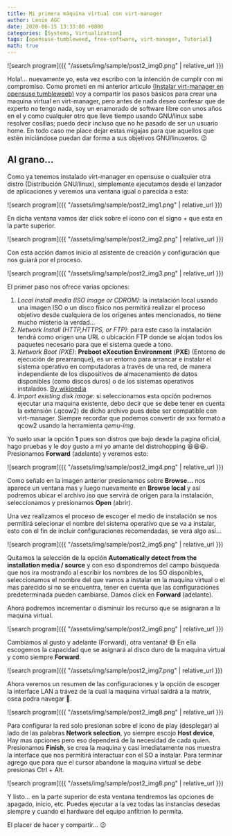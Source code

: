 ```yaml
---
title: Mi primera máquina virtual con virt-manager
author: Lenin AGC
date: 2020-06-15 13:33:00 +0800
categories: [Systems, Virtualization]
tags: [opensuse-tumbleweed, free-software, virt-manager, Tutorial]
math: true
---
```


![search program]({{ "/assets/img/sample/post2_img0.png" | relative_url }})

Hola!… nuevamente yo, esta vez escribo con la intención de cumplir con mi compromiso. Como prometí en mi anterior articulo [(Instalar virt-manager en opensuse tumbleweeb)](https://igunublue.github.io/posts/Instalar-virt-manager-en-Opensuse-Tumbleweed/) voy a compartir los pasos básicos para crear una maquina virtual en virt-manager, pero antes de nada deseo confesar que de experto no tengo nada, soy un enamorado de software libre con unos años en el y como cualquier otro que lleve tiempo usando GNU/linux sabe resolver cosillas; puedo decir incluso que no he pasado de ser un usuario home. En todo caso me place dejar estas migajas para que aquellos que estén iniciándose puedan dar forma a sus objetivos GNU/linuxeros. 😉

## Al grano…

Como ya tenemos instalado virt-manager en opensuse o cualquier otra distro (Distribución GNU/linux), simplemente ejecutamos desde el lanzador de aplicaciones y veremos una ventana igual o parecida a esta:

![search program]({{ "/assets/img/sample/post2_img1.png" | relative_url }})

En dicha ventana vamos dar click sobre el icono con el signo + que esta en la parte superior.

![search program]({{ "/assets/img/sample/post2_img2.png" | relative_url }})

Con esta acción damos inicio al asistente de creación y configuración que nos guiará por el proceso.

![search program]({{ "/assets/img/sample/post2_img3.png" | relative_url }})

El primer paso nos ofrece varias opciones:

1. *Local install media (ISO image or CDROM)*: la instalación local usando una imagen ISO o un disco físico nos permitirá realizar el proceso objetivo desde cualquiera de los orígenes antes mencionados, no tiene mucho misterio la verdad…
2. *Network Install (HTTP,HTTPS, or FTP)*: para este caso la instalación tendrá como origen una URL o ubicación FTP donde se alojan todos los paquetes necesario para que el sistema quede a tono.
3. *Network Boot (PXE)*: **Preboot eXecution Environment** (**PXE**) (Entorno de ejecución de prearranque), es un entorno para arrancar e instalar el sistema operativo en computadoras a través de una red, de manera independiente de los dispositivos de almacenamiento de datos disponibles (como discos duros) o de los sistemas operativos instalados. [By wikipedia](https://es.wikipedia.org/wiki/Preboot_Execution_Environment)
4. *Import existing disk image*: si seleccionamos esta opción podremos ejecutar una maquina existente, debo decir que se debe tener en cuenta la extensión (.qcow2) de dicho archivo pues debe ser compatible con virt-manager. Siempre recordar que podemos convertir de xxx formato a qcow2 usando la herramienta *qemu-img*.

Yo suelo usar la opción **1** pues son distros que bajo desde la pagina oficial, hago pruebas y le doy gusto a mi yo amante del distrohopping 😆😆😆. Presionamos **Forward** (adelante) y veremos esto:

![search program]({{ "/assets/img/sample/post2_img4.png" | relative_url }})

Como señalo en la imagen anterior presionamos sobre **Browse…** nos aparece un ventana mas y luego nuevamente en **Browse local** y así podremos ubicar el archivo.iso que servirá de origen para la instalación, seleccionamos y presionamos **Open** (abrir).

Una vez realizamos el proceso de escoger el medio de instalación se nos permitirá selecionar el nombre del sistema operativo que se va a instalar, esto con el fin de incluir configuraciones recomendadas, se verá algo así…

![search program]({{ "/assets/img/sample/post2_img5.png" | relative_url }})

Quitamos la selección de la opción **Automatically detect from the installation media / source** y con eso dispondremos del campo búsqueda que nos ira mostrando al escribir los nombres de los SO disponibles, seleccionamos el nombre del que vamos a instalar en la maquina virtual o el mas parecido si no se encuentra, tener en cuenta que las configuraciones predeterminada pueden cambiarse. Damos click en **Forward** (adelante).

Ahora podremos incrementar o disminuir los recurso que se asignaran a la maquina virtual.

![search program]({{ "/assets/img/sample/post2_img6.png" | relative_url }})

Cambiamos al gusto y adelante (Forward), otra ventana! 😅 En ella escogemos la capacidad que se asignará al disco duro de la maquina virtual y como siempre **Forward**.

![search program]({{ "/assets/img/sample/post2_img7.png" | relative_url }})

Ahora veremos un resumen de las configuraciones y la opción de escoger la interface LAN a trávez de la cual la maquina virtual saldrá a la matrix, osea podra navegar 🤣.

![search program]({{ "/assets/img/sample/post2_img8.png" | relative_url }})

Para configurar la red solo presionan sobre el icono de play (desplegar) al lado de las palabras **Network selection**, yo siempre escojo **Host device**, Hay mas opciones pero eso dependerá de la necesidad de cada quien. Presionamos **Finish**, se crea la maquina y casi imediatamente nos muestra la interface que nos permitirá interactuar con el SO a instalar. Para terminar agrego que para que el cursor abandone la maquina virtual se debe presionas Ctrl + Alt.

![search program]({{ "/assets/img/sample/post2_img8.png" | relative_url }})

Y listo… en la parte superior de esta ventana tendremos las opciones de apagado, inicio, etc. Puedes ejecutar a la vez todas las instancias desedas siempre y cuando el hardware del equipo anfitrion lo permita.

El placer de hacer y compartir… 😉